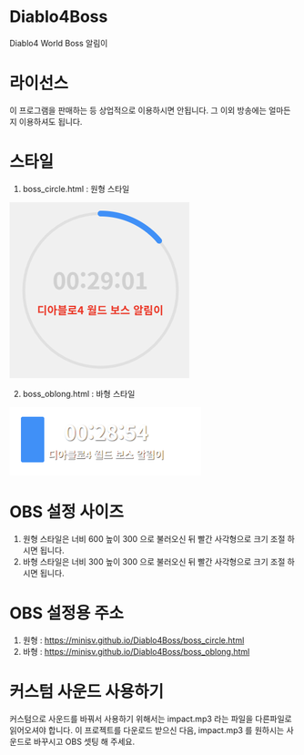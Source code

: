 # Diablo4Boss

Diablo4 World Boss 알림이

# 라이선스
이 프로그램을 판매하는 등 상업적으로 이용하시면 안됩니다. 그 이외 방송에는 얼마든지 이용하셔도 됩니다.

# 스타일
1. boss_circle.html : 원형 스타일

![circle](./images/circle.png)

2. boss_oblong.html : 바형 스타일

![oblong](./images/oblong.png)

# OBS 설정 사이즈
1. 원형 스타일은 너비 600 높이 300 으로 불러오신 뒤 빨간 사각형으로 크기 조절 하시면 됩니다.
2. 바형 스타일은 너비 300 높이 300 으로 불러오신 뒤 빨간 사각형으로 크기 조절 하시면 됩니다.

# OBS 설정용 주소
1. 원형 : https://minisv.github.io/Diablo4Boss/boss_circle.html
2. 바형 : https://minisv.github.io/Diablo4Boss/boss_oblong.html

# 커스텀 사운드 사용하기
커스텀으로 사운드를 바꿔서 사용하기 위해서는 impact.mp3 라는 파일을 다른파일로 읽어오셔야 합니다.
이 프로젝트를 다운로드 받으신 다음, impact.mp3 를 원하시는 사운드로 바꾸시고 OBS 셋팅 해 주세요.
